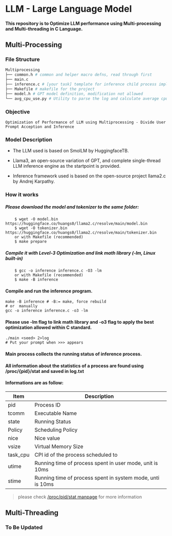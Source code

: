 # LLM - Large Language Model

#### This repository is to Optimize LLM performance using Multi-processing and Multi-threading in C Language.

## Multi-Processing

### File Structure

```bash
Multiprocessing
├── common.h # common and helper macro defns, read through first
├── main.c
├── inference.c # [your task] template for inference child process implementation
├── Makefile # makefile for the project
├── model.h # GPT model definition, modification not allowed
└── avg_cpu_use.py # Utility to parse the log and calculate average cpu usage
```

### Objective

    Optimization of Performance of LLM using Multiprocessing - Divide User Prompt Acception and Inference

### Model Description

- The LLM used is based on SmolLM by HuggingfaceTB.

- Llama3, an open-source variation of GPT, and complete single-thread LLM inference engine as the startpoint is provided.

- Inference framework used is based on the open-source project llama2.c by Andrej Karpathy.

### How it works

##### Please download the model and tokenizer to the same folder:

        $ wget -O model.bin https://huggingface.co/huangs0/llama2.c/resolve/main/model.bin
        $ wget -O tokenizer.bin https://huggingface.co/huangs0/llama2.c/resolve/main/tokenizer.bin
        or with Makefile (recommended)
        $ make prepare

##### Compile it with Level-3 Optimization and link math library (-lm, Linux built-in)

        $ gcc -o inference inference.c -O3 -lm
        or with Makefile (recommended)
        $ make -B inference

#### Compile and run the inference program.

    make -B inference # -B:= make, force rebuild
    # or  manually
    gcc -o inference inference.c -o3 -lm

#### Please use -lm flag to link math library and -o3 flag to apply the best optimization allowed within C standard.

    ./main <seed> 2>log
    # Put your prompt when >>> appears

#### Main process collects the running status of inference process.

#### All information about the statistics of a process are found using /proc/{pid}/stat and saved in log.txt

#### Informations are as follow:

| Item     | Description                                                |
| -------- | ---------------------------------------------------------- |
| pid      | Process ID                                                 |
| tcomm    | Executable Name                                            |
| state    | Running Status                                             |
| Policy   | Scheduling Policy                                          |
| nice     | Nice value                                                 |
| vsize    | Virtual Memory Size                                        |
| task_cpu | CPI id of the process scheduled to                         |
| utime    | Running time of process spent in user mode, unit is 10ms   |
| stime    | Running time of process spent in system mode, unti is 10ms |

> please check [/proc/pid/stat manpage](https://man7.org/linux/man-pages/man5/proc_pid_stat.5.html) for more information

## Multi-Threading

### To Be Updated
